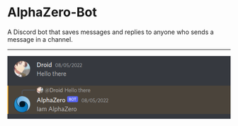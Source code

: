 # AlphaZero-Bot
A Discord bot that saves messages and replies to anyone who sends a message in a channel.
<hr/>
<img src="alphazero.png">
